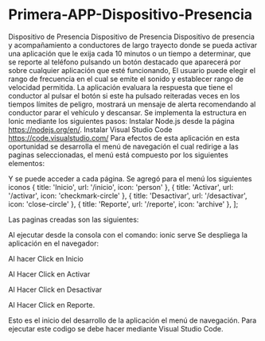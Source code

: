 # Primera-APP-Dispositivo-Presencia
Dispositivo de Presencia
Dispositivo de Presencia Dispositivo de presencia y acompañamiento a conductores de largo trayecto donde se pueda activar una aplicación que le exija cada 10 minutos o un tiempo a determinar, que se reporte al teléfono pulsando un botón destacado que aparecerá por sobre cualquier aplicación que esté funcionando, El usuario puede elegir el rango de frecuencia en el cual se emite el sonido y establecer rango de velocidad permitida. La aplicación evaluara la respuesta que tiene el conductor al pulsar el botón si este ha pulsado reiteradas veces en los tiempos límites de peligro, mostrará un mensaje de alerta recomendando al conductor parar el vehículo y descansar. Se implementa la estructura en Ionic mediante los siguientes pasos: Instalar Node.js desde la página https://nodejs.org/en/. Instalar Visual Studio Code https://code.visualstudio.com/ Para efectos de esta aplicación en esta oportunidad se desarrolla el menú de navegación el cual redirige a las paginas seleccionadas, el menú está compuesto por los siguientes elementos:

Y se puede acceder a cada página. Se agregó para el menú los siguientes iconos { title: 'Inicio', url: '/inicio', icon: 'person' }, { title: 'Activar', url: '/activar', icon: 'checkmark-circle' }, { title: 'Desactivar', url: '/desactivar', icon: 'close-circle' }, { title: 'Reporte', url: '/reporte', icon: 'archive' }, ];

Las paginas creadas son las siguientes:

Al ejecutar desde la consola con el comando: ionic serve Se despliega la aplicación en el navegador:

Al hacer Click en Inicio

Al Hacer Click en Activar

Al Hacer Click en Desactivar

Al Hacer Click en Reporte.

Esto es el inicio del desarrollo de la aplicación el menú de navegación. 
Para ejecutar este codigo se debe hacer mediante Visual Studio Code. 
